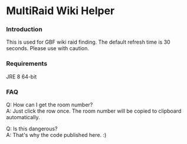 # MultiRaid Wiki Helper

### Introduction
This is used for GBF wiki raid finding. The default refresh time is 30 seconds.
Please use with caution.

### Requirements
JRE 8 64-bit

### FAQ
Q: How can I get the room number? <br />
A: Just click the row once. The room number will be copied to clipboard automatically.

Q: Is this dangerous?<br />
A: That's why the code published here. :)

